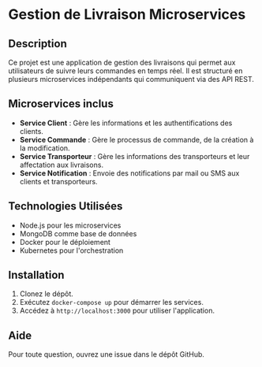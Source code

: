 # Gestion de Livraison Microservices

## Description
Ce projet est une application de gestion des livraisons qui permet aux utilisateurs de suivre leurs commandes en temps réel. Il est structuré en plusieurs microservices indépendants qui communiquent via des API REST.

## Microservices inclus
- **Service Client** : Gère les informations et les authentifications des clients.
- **Service Commande** : Gère le processus de commande, de la création à la modification.
- **Service Transporteur** : Gère les informations des transporteurs et leur affectation aux livraisons.
- **Service Notification** : Envoie des notifications par mail ou SMS aux clients et transporteurs.

## Technologies Utilisées
- Node.js pour les microservices
- MongoDB comme base de données
- Docker pour le déploiement
- Kubernetes pour l'orchestration

## Installation
1. Clonez le dépôt.
2. Exécutez `docker-compose up` pour démarrer les services.
3. Accédez à `http://localhost:3000` pour utiliser l'application.

## Aide
Pour toute question, ouvrez une issue dans le dépôt GitHub.
